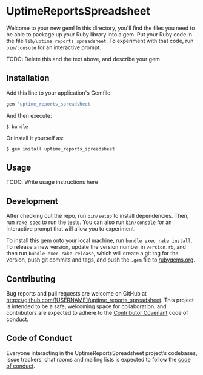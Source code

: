 # UptimeReportsSpreadsheet

Welcome to your new gem! In this directory, you'll find the files you need to be able to package up your Ruby library into a gem. Put your Ruby code in the file `lib/uptime_reports_spreadsheet`. To experiment with that code, run `bin/console` for an interactive prompt.

TODO: Delete this and the text above, and describe your gem

## Installation

Add this line to your application's Gemfile:

```ruby
gem 'uptime_reports_spreadsheet'
```

And then execute:

    $ bundle

Or install it yourself as:

    $ gem install uptime_reports_spreadsheet

## Usage

TODO: Write usage instructions here

## Development

After checking out the repo, run `bin/setup` to install dependencies. Then, run `rake spec` to run the tests. You can also run `bin/console` for an interactive prompt that will allow you to experiment.

To install this gem onto your local machine, run `bundle exec rake install`. To release a new version, update the version number in `version.rb`, and then run `bundle exec rake release`, which will create a git tag for the version, push git commits and tags, and push the `.gem` file to [rubygems.org](https://rubygems.org).

## Contributing

Bug reports and pull requests are welcome on GitHub at https://github.com/[USERNAME]/uptime_reports_spreadsheet. This project is intended to be a safe, welcoming space for collaboration, and contributors are expected to adhere to the [Contributor Covenant](http://contributor-covenant.org) code of conduct.

## Code of Conduct

Everyone interacting in the UptimeReportsSpreadsheet project’s codebases, issue trackers, chat rooms and mailing lists is expected to follow the [code of conduct](https://github.com/[USERNAME]/uptime_reports_spreadsheet/blob/master/CODE_OF_CONDUCT.md).

